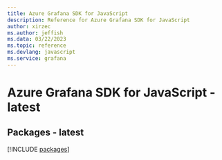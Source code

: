 ```yaml
---
title: Azure Grafana SDK for JavaScript
description: Reference for Azure Grafana SDK for JavaScript
author: xirzec
ms.author: jeffish
ms.data: 03/22/2023
ms.topic: reference
ms.devlang: javascript
ms.service: grafana
---
```

# Azure Grafana SDK for JavaScript - latest
## Packages - latest
[!INCLUDE [packages](grafana-index.md)]